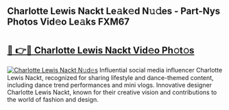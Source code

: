 ## Charlotte Lewis Nackt Le𝚊k𝚎d N𝚞𝚍es - Part-Nys Photos Vid𝚎o Le𝚊ks FXM67

# <h2><a href="http://fb4yya.evod.top/?m=Charlotte+Lewis+Nackt">🔗 👉🔴 Charlotte Lewis Nackt Vid𝚎o Ph𝚘t𝚘s</a></h2>

[![Charlotte Lewis Nackt N𝚞d𝚎s](https://i.imgur.com/8V9OHl7.gif)](http://fb4yya.evod.top/?m=Charlotte+Lewis+Nackt)
Influential social media influencer Charlotte Lewis Nackt, recognized for sharing lifestyle and dance-themed content, including dance trend performances and mini vlogs. Innovative designer Charlotte Lewis Nackt, known for their creative vision and contributions to the world of fashion and design. 
